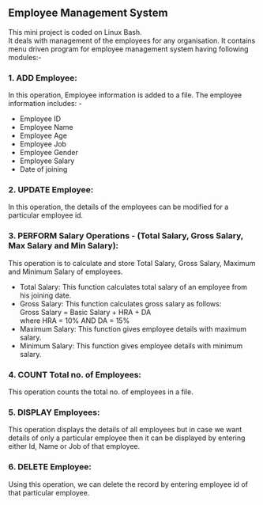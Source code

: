 ## Employee Management System
This mini project is coded on Linux Bash. <br/>
It deals with management of the employees for any organisation. It contains menu driven program for employee management system having following modules:-
### 1. ADD Employee:
In this operation, Employee information is added to a file.
The employee information includes: -
- Employee ID
- Employee Name
- Employee Age
- Employee Job
- Employee Gender
- Employee Salary
- Date of joining
### 2. UPDATE Employee:
In this operation, the details of the employees can be modified for a particular employee id.
### 3. PERFORM Salary Operations - (Total Salary, Gross Salary, Max Salary and Min Salary):
This operation is to calculate and store Total Salary, Gross Salary, Maximum and Minimum Salary of employees.
- Total Salary: This function calculates total salary of an employee from his joining 
date.
- Gross Salary: This function calculates gross salary as follows: <br/> 
Gross Salary = Basic Salary + HRA + DA <br/>
where HRA = 10% AND DA = 15%
- Maximum Salary: This function gives employee details with maximum salary.
- Minimum Salary: This function gives employee details with minimum salary.
### 4. COUNT Total no. of Employees: 
This operation counts the total no. of employees in a file.
### 5. DISPLAY Employees: 
This operation displays the details of all employees but in case we want details of only a particular employee then it can be displayed by entering either Id, Name or Job of that employee.
### 6. DELETE Employee:
Using this operation, we can delete the record by entering employee id of that particular employee.

